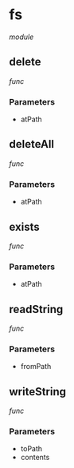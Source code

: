 # fs

_module_ 

## delete

_func_ 

### Parameters

- atPath

## deleteAll

_func_ 

### Parameters

- atPath

## exists

_func_ 

### Parameters

- atPath

## readString

_func_ 

### Parameters

- fromPath

## writeString

_func_ 

### Parameters

- toPath
- contents
